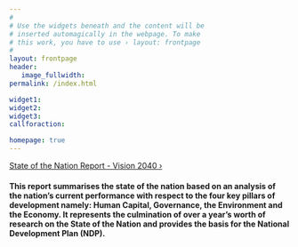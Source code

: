 ```yaml
---
#
# Use the widgets beneath and the content will be
# inserted automagically in the webpage. To make
# this work, you have to use › layout: frontpage
#
layout: frontpage
header:
   image_fullwidth:
permalink: /index.html

widget1:
widget2:
widget3:
callforaction:

homepage: true
---
```

<a class="radius button large" href="http://www.vision2040bahamas.org/media/uploads/State_of_the_Nation_Summary_Report.pdf">State of the Nation Report - Vision 2040 ›</a>

>
#### This report summarises the state of the nation based on an analysis of the nation’s current performance with respect to the four key pillars of development namely: Human Capital, Governance, the Environment and the Economy. It represents the culmination of over a year’s worth of research on the State of the Nation and provides the basis for the National Development Plan (NDP).